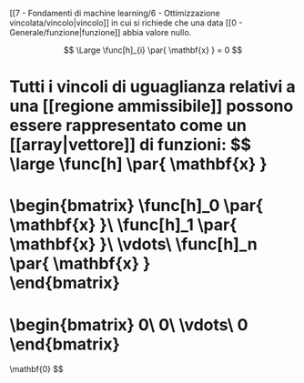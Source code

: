 [[7 - Fondamenti di machine learning/6 - Ottimizzazione vincolata/vincolo|vincolo]] in cui si richiede che una data [[0 - Generale/funzione|funzione]] abbia valore nullo.

$$
\Large
\func[h]_{i} \par{ \mathbf{x} } = 0
$$

Tutti i vincoli di uguaglianza relativi a una [[regione ammissibile]] possono essere rappresentato come un [[array|vettore]] di funzioni:
$$
\large
\func[h] \par{ \mathbf{x} }
=
\begin{bmatrix}
	\func[h]_0 \par{ \mathbf{x} }\\
	\func[h]_1 \par{ \mathbf{x} }\\
	\vdots\\
	\func[h]_n \par{ \mathbf{x} }	
\end{bmatrix}
= 
\begin{bmatrix}
	0\\
	0\\
	\vdots\\
	0	
\end{bmatrix}
=
\mathbf{0}
$$
